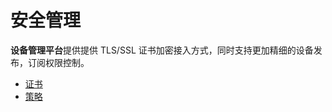 # 安全管理

**设备管理平台**提供提供 TLS/SSL 证书加密接入方式，同时支持更加精细的设备发布，订阅权限控制。

* [证书](certs.md)
* [策略](policies.md)  

